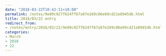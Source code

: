 ```yaml
---
date: "2018-03-22T10:42:11+10:00"
permalink: /notes/9e09c927f624ff67a97e169c06e69cd21e8945db.html
title: 2018/03/22 entry
redirect_from:
- /notes/entry/2018/03/22/9e09c927f624ff67a97e169c06e69cd21e8945db.html
categories:
- March
- 2018
- 22
---
```

